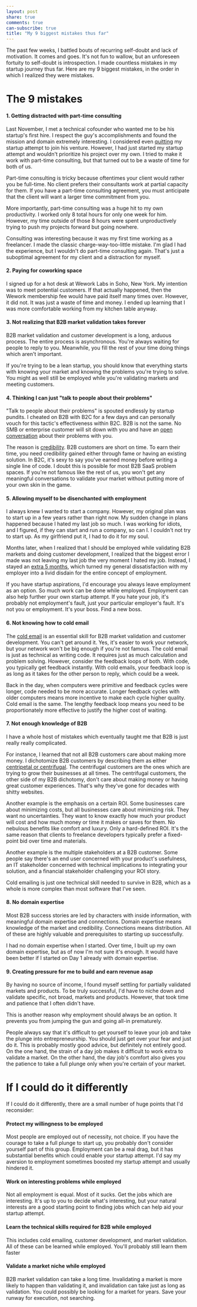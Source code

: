 ```yaml
---
layout: post
share: true
comments: true
can-subscribe: true
title: "My 9 biggest mistakes thus far"
---
```


The past few weeks, I battled bouts of recurring self-doubt and lack of motivation. It comes and goes. It's not fun to wallow, but an unforeseen fortuity to self-doubt is introspection. I made countless mistakes in my startup journey thus far. Here are my 9 biggest mistakes, in the order in which I realized they were mistakes.

# The 9 mistakes

#### 1. Getting distracted with part-time consulting

Last November, I met a technical cofounder who wanted me to be his startup's first hire. I respect the guy's accomplishments and found the mission and domain extremely interesting. I considered even <a href="http://www.dillonforrest.com/startup/temptations-to-quit/" target="_blank">quitting</a> my startup attempt to join his venture. However, I had just started my startup attempt and wouldn't prioritize his project over my own. I tried to make it work with part-time consulting, but that turned out to be a waste of time for both of us.

Part-time consulting is tricky because oftentimes your client would rather you be full-time. No client prefers their consultants work at partial capacity for them. If you have a part-time consulting agreement, you must anticipate that the client will want a larger time commitment from you.

More importantly, part-time consulting was a huge hit to my own productivity. I worked only 8 total hours for only one week for him. However, my time outside of those 8 hours were spent unproductively trying to push my projects forward but going nowhere.

Consulting was interesting because it was my first time working as a freelancer. I made the classic charge-way-too-little mistake. I'm glad I had the experience, but I wouldn't do part-time consulting again. That's just a suboptimal agreement for my client and a distraction for myself.

#### 2. Paying for coworking space

I signed up for a hot desk at Wework Labs in Soho, New York. My intention was to meet potential customers. If that actually happened, then the Wework membership fee would have paid itself many times over. However, it did not. It was just a waste of time and money. I ended up learning that I was more comfortable working from my kitchen table anyway.

#### 3. Not realizing that B2B market validation takes forever

B2B market validation and customer development is a long, arduous process. The entire process is asynchronous. You're always waiting for people to reply to you. Meanwhile, you fill the rest of your time doing things which aren't important.

If you're trying to be a lean startup, you should know that everything starts with knowing your market and knowing the problems you're trying to solve. You might as well still be employed while you're validating markets and meeting customers.

#### 4. Thinking I can just "talk to people about their problems"

"Talk to people about their problems" is spouted endlessly by startup pundits. I cheated on B2B with B2C for a few days and can personally vouch for this tactic's effectiveness within B2C. B2B is not the same. No SMB or enterprise customer will sit down with you and have an <a href="http://www.dillonforrest.com/startup/validating-enterprise-business-ideas-the-wrong-way/" target="_blank">open conversation</a> about their problems with you.

The reason is <a href="http://www.dillonforrest.com/startup/credibility-the-missing-lean-startup-tactic/" target="_blank">credibility</a>. B2B customers are short on time. To earn their time, you need credibility gained either through fame or having an existing solution. In B2C, it's sexy to say you've earned money before writing a single line of code. I doubt this is possible for most B2B SaaS problem spaces. If you're not famous like the rest of us, you won't get any meaningful conversations to validate your market without putting more of your own skin in the game.

#### 5. Allowing myself to be disenchanted with employment

I always knew I wanted to start a company. However, my original plan was to start up in a few years rather than right now. My sudden change in plans happened because I hated my last job so much. I was working for idiots, and I figured, if they can start and run a company, so can I. I couldn't not try to start up. As my girlfriend put it, I had to do it for my soul.

Months later, when I realized that I should be employed while validating B2B markets and doing customer development, I realized that the biggest error I made was not leaving my last job the very moment I hated my job. Instead, I stayed an <a href="http://www.dillonforrest.com/startup/if-i-could-redo-my-startup-preparation/" target="_blank">extra 5 months</a>, which turned my general dissatisfaction with my employer into a livid disdain for the entire concept of employment.

If you have startup aspirations, I'd encourage you always leave employment as an option. So much work can be done while employed. Employment can also help further your own startup attempt. If you hate your job, it's probably not employment's fault, just your particular employer's fault. It's not you or employment. It's your boss. Find a new boss.

#### 6. Not knowing how to cold email

The <a href="http://www.dillonforrest.com/startup/the-cold-email/" target="_blank">cold email</a> is an essential skill for B2B market validation and customer development. You can't get around it. Yes, it's easier to work your network, but your network won't be big enough if you're not famous. The cold email is just as technical as writing code. It requires just as much calculation and problem solving. However, consider the feedback loops of both. With code, you typically get feedback instantly. With cold emails, your feedback loop is as long as it takes for the other person to reply, which could be a week.

Back in the day, when computers were primitive and feedback cycles were longer, code needed to be more accurate. Longer feedback cycles with older computers means more incentive to make each cycle higher quality. Cold email is the same. The lengthy feedback loop means you need to be proportionately more effective to justify the higher cost of waiting.

#### 7. Not enough knowledge of B2B

I have a whole host of mistakes which eventually taught me that B2B is just really really complicated.

For instance, I learned that not all B2B customers care about making more money. I dichotomize B2B customers by describing them as either <a href="http://www.dillonforrest.com/startup/the-cold-email/" target="_blank">centripetal or centrifugal</a>. The centrifugal customers are the ones which are trying to grow their businesses at all times. The centrifugal customers, the other side of my B2B dichotomy, don't care about making money or having great customer experiences. That's why they've gone for decades with shitty websites.

Another example is the emphasis on a certain ROI. Some businesses care about minimizing costs, but all businesses care about minimizing risk. They want no uncertainties. They want to know exactly how much your product will cost and how much money or time it makes or saves for them. No nebulous benefits like comfort and luxury. Only a hard-defined ROI. It's the same reason that clients to freelance developers typically prefer a fixed-point bid over time and materials.

Another example is the multiple stakeholders at a B2B customer. Some people say there's an end user concerned with your product's usefulness, an IT stakeholder concerned with technical implications to integrating your solution, and a financial stakeholder challenging your ROI story.

Cold emailing is just one technical skill needed to survive in B2B, which as a whole is more complex than most software that I've seen.

#### 8. No domain expertise

Most B2B success stories are led by characters with inside information, with meaningful domain expertise and connections. Domain expertise means knowledge of the market and credibility. Connections means distribution. All of these are highly valuable and prerequisites to starting up successfully.

I had no domain expertise when I started. Over time, I built up my own domain expertise, but as of now I'm not sure it's enough. It would have been better if I started on Day 1 already with domain expertise.

#### 9. Creating pressure for me to build and earn revenue asap

By having no source of income, I found myself settling for partially validated markets and products. To be truly successful, I'd have to niche down and validate specific, not broad, markets and products. However, that took time and patience that I often didn't have.

This is another reason why employment should always be an option. It prevents you from jumping the gun and going all-in prematurely.

People always say that it's difficult to get yourself to leave your job and take the plunge into entrepreneurship. You should just get over your fear and just do it. This is probably mostly good advice, but definitely not entirely good. On the one hand, the strain of a day job makes it difficult to work extra to validate a market. On the other hand, the day job's comfort also gives you the patience to take a full plunge only when you're certain of your market.

# If I could do it differently

If I could do it differently, there are a small number of huge points that I'd reconsider:

#### Protect my willingness to be employed

Most people are employed out of necessity, not choice. If you have the courage to take a full plunge to start up, you probably don't consider yourself part of this group. Employment can be a real drag, but it has substantial benefits which could enable your startup attempt. I'd say my aversion to employment sometimes boosted my startup attempt and usually hindered it.

#### Work on interesting problems while employed

Not all employment is equal. Most of it sucks. Get the jobs which are interesting. It's up to you to decide what's interesting, but your natural interests are a good starting point to finding jobs which can help aid your startup attempt.

#### Learn the technical skills required for B2B while employed

This includes cold emailing, customer development, and market validation. All of these can be learned while employed. You'll probably still learn them faster 

#### Validate a market niche while employed

B2B market validation can take a long time. Invalidating a market is more likely to happen than validating it, and invalidation can take just as long as validation. You could possibly be looking for a market for years. Save your runway for execution, not searching.